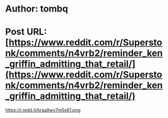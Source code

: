 # Author: tombq
# Post URL: [https://www.reddit.com/r/Superstonk/comments/n4vrb2/reminder_ken_griffin_admitting_that_retail/](https://www.reddit.com/r/Superstonk/comments/n4vrb2/reminder_ken_griffin_admitting_that_retail/)


https://i.redd.it/kraa9wy7m5x61.png
